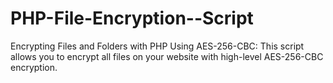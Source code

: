# PHP-File-Encryption--Script
Encrypting Files and Folders with PHP Using AES-256-CBC: This script allows you to encrypt all files on your website with high-level AES-256-CBC encryption.

